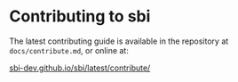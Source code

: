 # Contributing to sbi

The latest contributing guide is available in the repository at `docs/contribute.md`, or online at:

[sbi-dev.github.io/sbi/latest/contribute/](https://sbi-dev.github.io/sbi/latest/contribute/)
